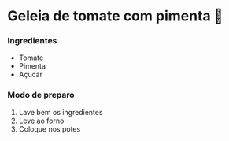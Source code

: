 # Geleia de tomate com pimenta :tomato:

### Ingredientes

- Tomate
- Pimenta
- Açucar

### Modo de preparo

1. Lave bem os ingredientes
2. Leve ao forno
3. Coloque nos potes





